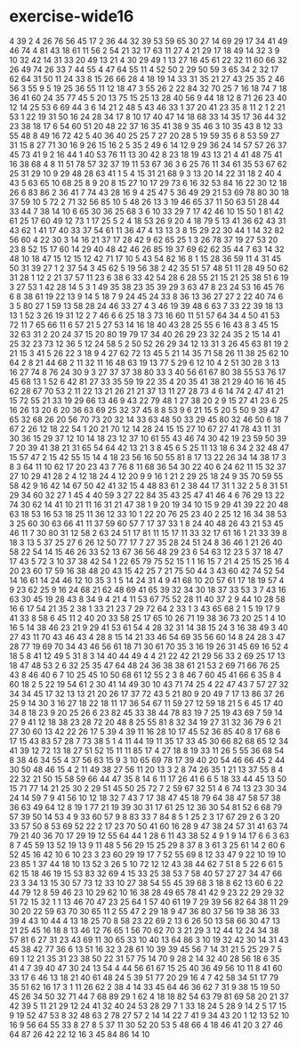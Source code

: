# exercise-wide16
4
39
2
4
26
76
56
45
17
2
36
44
32
39
53
59
65
30
27
14
69
29
17
34
41
49
46
74
4
81
43
18
61
11
56
2
54
21
32
17
63
11
27
4
21
29
17
18
49
14
32
3
9
10
32
42
14
31
33
20
49
13
21
4
30
29
49
1
13
27
16
45
61
22
32
11
60
66
32
26
49
74
26
33
7
44
55
4
47
64
55
11
4
52
50
2
29
50
59
3
65
34
2
32
17
62
64
31
50
11
24
33
8
15
26
66
28
4
18
19
14
33
31
35
21
27
43
25
35
2
46
56
3
55
9
5
19
25
36
55
11
12
18
47
3
55
26
2
22
84
32
70
25
7
16
18
74
7
18
36
41
60
24
35
77
45
5
20
13
75
15
25
13
28
40
56
9
44
18
12
8
71
26
23
40
12
14
25
53
6
69
44
3
6
14
21
2
48
5
43
46
33
1
37
20
41
23
35
8
11
2
1
2
21
53
1
22
19
31
50
16
24
28
34
17
8
10
17
40
47
14
18
68
33
14
35
17
36
44
32
23
38
18
17
6
54
60
51
20
48
22
37
16
35
41
38
9
35
46
3
10
35
43
8
12
33
55
48
8
49
16
72
42
5
40
36
40
25
25
7
27
20
28
5
19
59
35
6
8
53
59
27
31
15
8
27
71
30
16
9
26
15
16
2
5
35
2
49
6
14
12
9
29
36
24
14
57
57
26
37
45
73
41
9
2
16
44
1
40
53
76
11
13
30
42
8
23
18
19
43
13
21
4
41
48
75
41
16
38
68
4
8
11
51
78
57
32
37
19
11
53
67
36
3
6
25
76
11
34
61
35
53
67
62
25
31
29
10
9
29
48
28
63
41
1
5
4
15
31
21
68
9
3
13
20
14
22
31
18
2
40
4
43
5
63
65
10
68
25
8
9
20
8
15
27
10
17
29
73
6
16
32
53
84
16
22
30
12
18
26
6
83
86
2
36
41
7
74
43
28
16
9
4
25
47
5
36
49
29
21
53
69
78
80
30
18
37
59
10
5
72
2
71
32
56
85
10
5
48
26
13
3
19
46
65
37
11
50
63
51
28
44
33
44
7
38
14
10
6
65
30
36
25
68
3
6
10
33
29
7
17
42
46
10
15
50
1
81
42
61
25
17
60
49
12
73
1
17
25
5
2
4
18
53
26
9
20
4
18
79
5
13
41
36
62
43
31
43
62
1
41
17
40
33
37
54
61
11
36
47
4
13
13
3
8
15
29
22
30
44
1
14
32
82
56
60
4
22
30
3
14
16
21
37
17
28
42
9
62
65
25
1
3
26
78
37
19
27
53
20
23
8
52
15
17
60
14
29
40
48
42
46
26
85
19
37
69
62
62
35
44
7
63
14
32
48
10
18
47
15
12
15
12
42
71
17
10
5
43
54
82
16
8
1
15
28
36
59
11
4
31
45
50
31
39
27
1
2
37
54
3
45
62
5
19
56
38
2
42
35
51
57
48
51
11
28
49
50
62
31
28
1
12
2
21
37
57
11
23
6
38
6
33
42
54
28
6
28
55
21
15
21
25
38
51
6
19
3
27
53
1
42
28
14
5
3
1
49
35
38
23
35
39
29
3
63
47
8
23
24
53
16
45
76
6
8
38
61
19
22
13
9
14
5
18
7
9
24
45
24
33
8
36
13
36
27
27
2
22
40
74
6
3
5
80
27
1
59
13
58
28
24
46
33
27
4
3
46
19
39
48
6
63
7
33
22
39
18
13
13
1
52
3
26
19
31
12
2
7
46
6
6
25
18
3
73
16
60
11
51
57
64
34
4
50
41
53
72
11
7
65
66
11
6
57
21
5
27
53
14
16
18
40
43
28
25
55
6
16
43
8
3
45
15
32
63
31
2
20
24
37
15
20
80
19
79
17
34
40
26
29
23
32
24
35
2
15
14
41
25
32
23
73
12
36
5
12
24
58
5
2
50
52
26
29
34
12
13
31
3
26
45
63
81
19
2
21
15
3
41
5
26
22
3
18
9
4
27
62
72
13
45
5
21
14
35
71
58
26
11
38
25
62
10
64
2
8
21
44
68
2
11
32
11
16
48
63
19
13
77
5
29
6
12
10
4
2
51
30
28
3
13
16
27
74
8
76
24
30
9
3
27
37
37
38
80
33
3
40
56
61
67
80
38
55
53
76
17
45
68
13
1
52
6
42
81
27
33
35
59
19
22
35
4
20
35
41
38
21
29
40
16
16
45
62
28
67
70
53
2
11
22
13
21
26
21
21
37
13
11
27
28
73
4
6
14
74
2
47
41
21
15
72
55
21
33
19
29
66
13
46
9
43
22
79
48
1
27
38
20
2
9
15
27
41
23
6
25
16
26
13
20
6
20
36
63
69
25
32
37
45
8
8
53
9
6
21
15
5
20
5
50
9
39
47
65
32
68
26
20
56
70
73
20
32
14
33
63
48
50
33
29
45
80
32
46
50
6
18
7
67
2
26
12
18
22
54
1
20
21
70
12
14
28
24
15
15
27
10
67
27
41
78
43
11
31
30
36
15
29
37
12
10
14
18
23
12
37
10
61
55
43
46
74
30
42
19
23
59
50
39
7
20
39
41
38
21
31
65
54
64
42
13
21
3
8
45
6
5
25
11
13
18
6
34
2
32
48
47
15
57
47
2
15
42
55
15
14
4
18
23
56
16
50
55
81
8
17
13
22
26
34
14
38
17
3
8
3
64
11
10
62
17
20
23
43
7
76
8
11
68
36
54
30
22
40
6
24
62
11
15
32
37
27
10
29
41
28
2
4
12
18
24
4
12
20
9
9
16
1
21
2
29
25
18
24
9
35
70
59
55
58
42
9
16
42
14
67
50
42
41
32
15
4
48
83
61
2
38
44
17
31
1
32
2
5
8
31
51
29
34
60
32
27
1
45
4
40
59
3
27
22
84
35
43
25
47
41
46
4
6
76
29
13
22
74
30
62
14
41
10
21
11
16
31
21
47
38
1
9
20
19
34
10
15
9
29
41
39
22
20
48
63
18
53
16
53
18
25
11
36
12
33
10
1
22
20
76
25
23
40
2
25
12
16
34
38
53
3
25
60
30
63
66
41
11
37
59
60
57
7
17
37
33
1
8
24
40
48
26
43
21
53
45
46
11
7
30
80
31
12
58
2
63
24
51
17
81
11
15
17
11
33
32
17
61
16
1
21
33
39
8
18
3
13
5
37
25
27
6
26
12
50
77
17
7
27
35
28
24
51
24
8
36
46
1
21
26
40
58
22
54
14
15
46
26
33
52
13
67
36
56
48
29
23
6
54
63
12
23
5
37
18
47
17
43
5
72
3
10
37
38
42
54
1
22
65
79
75
52
15
1
1
16
15
7
21
4
25
15
25
16
4
20
23
60
17
59
16
38
48
20
43
15
42
25
7
21
75
50
44
3
43
60
42
74
52
54
14
16
61
14
24
46
12
10
35
3
1
5
14
24
31
4
9
41
68
10
20
57
61
17
18
19
57
4
9
23
62
25
9
16
24
68
21
62
48
69
41
65
39
32
34
30
18
37
33
53
3
7
43
16
63
30
45
19
28
43
8
34
9
4
21
4
11
53
67
75
52
28
11
40
37
2
9
44
10
28
58
16
6
17
54
21
35
2
38
1
33
21
23
7
29
72
64
2
33
1
3
43
65
68
2
1
5
19
17
9
41
33
8
58
6
45
11
2
40
20
33
58
25
17
65
10
26
71
19
38
36
73
20
25
1
4
10
16
5
14
38
46
23
21
9
29
41
53
61
54
4
28
32
31
14
38
15
24
3
16
38
49
3
40
27
43
11
70
43
46
43
4
28
8
15
14
21
33
46
54
69
35
56
60
14
8
24
28
3
47
28
77
19
69
70
34
43
46
56
61
18
71
30
61
70
35
3
16
19
26
31
45
69
16
52
4
18
5
8
41
12
49
5
31
8
3
14
40
44
49
4
4
21
22
42
21
29
56
33
2
69
25
17
13
18
47
48
53
2
6
32
25
35
47
64
48
24
36
38
38
61
21
53
2
69
71
66
76
25
43
8
46
40
6
7
10
25
45
10
50
68
61
12
55
2
3
8
46
7
60
45
41
66
6
35
8
4
60
18
2
5
22
19
54
61
2
30
41
14
49
30
10
43
71
74
25
4
22
47
43
7
57
27
32
34
34
45
17
32
13
13
21
20
26
17
37
72
43
5
21
80
9
20
49
7
17
13
86
37
26
25
9
14
30
3
16
27
18
22
18
11
17
36
54
67
11
59
27
12
59
18
21
5
6
45
17
40
34
8
18
23
9
20
25
26
6
23
82
45
33
38
44
78
83
19
7
25
19
43
69
7
59
14
27
9
41
12
18
38
23
28
72
20
48
8
25
55
81
8
32
34
19
27
31
32
36
79
6
21
27
30
60
13
42
22
26
17
5
39
4
39
11
16
28
10
17
45
52
36
85
40
8
17
68
6
17
15
43
83
57
28
7
73
38
5
1
4
11
44
19
11
35
17
33
45
30
66
82
68
65
12
34
41
39
12
72
13
18
27
51
52
15
11
11
85
17
4
27
18
8
19
33
11
26
5
55
36
68
54
8
38
46
34
55
4
37
56
63
15
9
3
10
65
69
78
17
39
40
20
54
46
66
45
2
44
30
50
48
46
15
4
2
11
49
38
27
56
11
20
13
3
2
8
74
26
35
1
21
13
37
55
8
4
22
32
21
50
15
58
59
66
44
47
35
8
14
6
11
17
26
41
6
6
5
18
33
44
45
13
50
15
71
77
14
21
25
30
2
29
51
45
50
25
72
7
2
59
67
32
51
4
6
74
13
23
30
34
24
14
59
7
9
41
56
10
12
18
32
7
43
7
17
38
47
45
18
79
64
38
47
58
57
38
36
63
49
64
12
8
19
1
77
21
19
39
30
31
17
61
25
12
36
30
54
81
52
6
68
79
57
39
50
14
53
4
9
33
60
57
9
8
83
33
7
84
8
5
1
25
2
3
17
67
29
2
6
3
20
33
57
50
8
53
69
52
22
2
17
23
70
50
41
60
16
28
9
47
38
24
57
31
41
63
74
79
21
40
36
70
17
29
19
12
55
64
44
1
28
6
11
43
38
52
4
9
1
9
14
17
6
6
3
63
8
7
45
59
13
52
19
13
9
11
48
5
56
29
15
25
29
8
37
8
3
61
3
25
61
14
2
60
6
52
45
16
42
10
6
10
23
3
23
60
29
19
17
7
52
55
69
8
12
33
47
9
22
10
19
10
23
85
1
37
44
18
10
13
52
3
26
5
10
72
12
12
43
38
44
62
7
51
8
5
22
6
61
5
62
15
18
46
19
15
53
83
32
69
4
15
33
25
38
53
7
58
40
57
27
27
34
47
66
23
3
34
13
15
30
57
73
12
33
10
27
38
54
55
45
39
68
3
18
8
62
13
60
6
22
44
79
12
8
59
46
23
10
29
62
10
16
38
28
49
65
78
41
42
9
23
22
29
29
32
51
72
15
32
1
1
13
46
70
47
23
25
64
1
57
40
61
19
7
29
39
56
82
64
38
11
29
30
20
22
59
63
70
30
65
11
2
55
47
2
29
18
9
47
36
80
37
56
19
38
36
33
39
4
43
10
44
4
13
18
25
70
8
58
23
22
69
2
13
6
26
50
13
58
66
30
47
13
21
25
45
16
18
8
13
46
12
76
65
1
56
70
62
70
3
21
29
3
12
44
12
24
34
38
57
81
6
27
31
23
43
69
11
30
65
33
10
40
13
64
86
3
10
19
32
42
30
14
31
43
45
38
42
77
36
6
13
51
16
32
3
28
61
10
39
39
45
56
7
14
31
21
5
25
29
7
5
69
1
12
21
35
31
23
38
50
22
31
57
75
14
70
9
28
2
14
32
40
28
56
18
6
35
41
4
7
39
40
47
30
24
13
54
4
44
56
61
67
15
25
40
36
49
56
10
11
8
41
60
33
17
6
46
13
18
21
40
61
48
24
5
39
51
77
20
29
16
4
7
42
58
34
51
17
79
35
51
62
16
17
3
1
11
26
62
2
38
4
14
33
45
64
46
36
62
7
31
9
38
15
19
50
45
26
34
50
32
71
44
7
68
89
29
1
62
4
18
18
82
54
63
79
81
69
58
20
21
37
42
39
5
11
21
29
12
24
41
32
40
24
53
28
29
7
1
33
18
24
5
28
9
14
2
5
17
15
9
19
52
47
53
8
32
48
63
2
78
27
57
2
14
14
22
7
41
9
34
43
20
1
12
13
52
10
16
9
56
64
55
33
8
27
8
5
37
11
30
52
20
53
5
48
66
4
18
46
41
20
3
27
46
64
87
26
42
22
12
16
3
45
84
86
14
10
